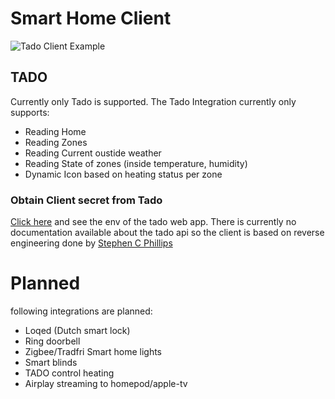 # Smart Home Client 
![Tado Client Example](https://i.ibb.co/BnLcmjw/Screenshot-2022-08-26-at-00-17-01.png "Tado Client")


## TADO
Currently only Tado is supported. 
The Tado Integration currently only supports:

- Reading Home
- Reading Zones
- Reading Current oustide weather
- Reading State of zones (inside temperature, humidity)
- Dynamic Icon based on heating status per zone


### Obtain Client secret from Tado
[Click here](https://app.tado.com/env.js)
and see the env of the tado web app.
There is currently no documentation available about the tado api 
so the client is based on reverse engineering done by [Stephen C Phillips](https://shkspr.mobi/blog/2019/02/tado-api-guide-updated-for-2019/)


# Planned
following integrations are planned:

- Loqed (Dutch smart lock)
- Ring doorbell
- Zigbee/Tradfri Smart home lights
- Smart blinds
- TADO control heating
- Airplay streaming to homepod/apple-tv
